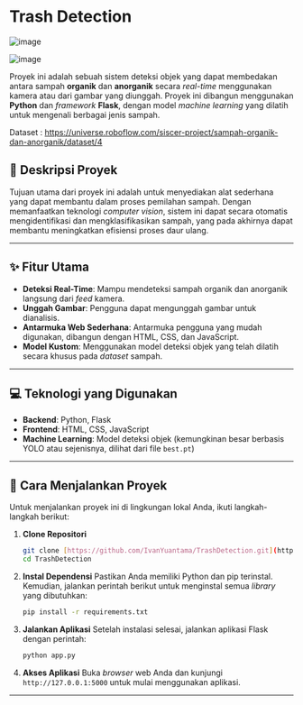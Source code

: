 # Trash Detection 
![image](https://github.com/user-attachments/assets/83a29fdb-a6e6-4cb4-8bcc-cfcd3a7b1b75)

![image](https://github.com/user-attachments/assets/427e777b-d98f-493d-b6b7-e585d8739405)

Proyek ini adalah sebuah sistem deteksi objek yang dapat membedakan antara sampah **organik** dan **anorganik** secara *real-time* menggunakan kamera atau dari gambar yang diunggah. Proyek ini dibangun menggunakan **Python** dan *framework* **Flask**, dengan model *machine learning* yang dilatih untuk mengenali berbagai jenis sampah.

Dataset : https://universe.roboflow.com/siscer-project/sampah-organik-dan-anorganik/dataset/4

## 📜 Deskripsi Proyek

Tujuan utama dari proyek ini adalah untuk menyediakan alat sederhana yang dapat membantu dalam proses pemilahan sampah. Dengan memanfaatkan teknologi *computer vision*, sistem ini dapat secara otomatis mengidentifikasi dan mengklasifikasikan sampah, yang pada akhirnya dapat membantu meningkatkan efisiensi proses daur ulang.

***

## ✨ Fitur Utama

* **Deteksi Real-Time**: Mampu mendeteksi sampah organik dan anorganik langsung dari *feed* kamera.
* **Unggah Gambar**: Pengguna dapat mengunggah gambar untuk dianalisis.
* **Antarmuka Web Sederhana**: Antarmuka pengguna yang mudah digunakan, dibangun dengan HTML, CSS, dan JavaScript.
* **Model Kustom**: Menggunakan model deteksi objek yang telah dilatih secara khusus pada *dataset* sampah.

***

## 💻 Teknologi yang Digunakan

* **Backend**: Python, Flask
* **Frontend**: HTML, CSS, JavaScript
* **Machine Learning**: Model deteksi objek (kemungkinan besar berbasis YOLO atau sejenisnya, dilihat dari file `best.pt`)

***

## 🚀 Cara Menjalankan Proyek

Untuk menjalankan proyek ini di lingkungan lokal Anda, ikuti langkah-langkah berikut:

1.  **Clone Repositori**
    ```bash
    git clone [https://github.com/IvanYuantama/TrashDetection.git](https://github.com/IvanYuantama/TrashDetection.git)
    cd TrashDetection
    ```

2.  **Instal Dependensi**
    Pastikan Anda memiliki Python dan pip terinstal. Kemudian, jalankan perintah berikut untuk menginstal semua *library* yang dibutuhkan:
    ```bash
    pip install -r requirements.txt
    ```

3.  **Jalankan Aplikasi**
    Setelah instalasi selesai, jalankan aplikasi Flask dengan perintah:
    ```bash
    python app.py
    ```

4.  **Akses Aplikasi**
    Buka *browser* web Anda dan kunjungi `http://127.0.0.1:5000` untuk mulai menggunakan aplikasi.

***
